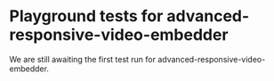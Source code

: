 # Playground tests for advanced-responsive-video-embedder
We are still awaiting the first test run for advanced-responsive-video-embedder.
